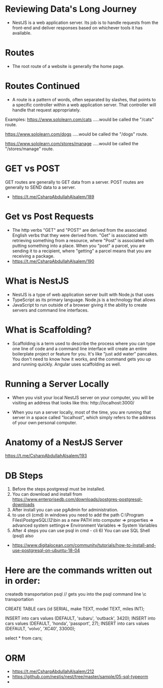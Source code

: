 # Reviewing Data's Long Journey
- NestJS is a web application server. Its job is to handle requests from the front-end and deliver responses based on whichever tools it has available.

# Routes
- The root route of a website is generally the home page.

# Routes Continued
- A route is a pattern of words, often separated by slashes, that points to a specific controller within a web application server. That controller will handle that request appropriately.

Examples:
https://www.sololearn.com/cats
…..would be called the "/cats" route.

https://www.sololearn.com/dogs
…..would be called the "/dogs" route.

https://www.sololearn.com/stores/manage
…..would be called the "/stores/manage" route.

# GET vs POST
GET routes are generally to GET data from a server.
POST routes are generally to SEND data to a server.

- https://t.me/CsharpAbdullahAlsalem/189

# Get vs Post Requests
- The http verbs "GET" and "POST" are derived from the associated English verbs that they were derived from. "Get" is associated with retrieving something from a resource, where "Post" is associated with putting something into a place. When you "post" a parcel, you are sending it to a recipient, where "getting" a parcel means that you are receiving a package.
- https://t.me/CsharpAbdullahAlsalem/190

# What is NestJS
- NestJS is a type of web application server built with Node.js that uses
- TypeScript as its primary language. Node.js is a technology that allows
- JavaScript to run outside of a browser giving it the ability to create servers and command line interfaces.

# What is Scaffolding?
- Scaffolding is a term used to describe the process where you can type one line of code and a command line interface will create an entire boilerplate project or feature for you. It's like "just add water" pancakes. You don't need to know how it works, and the command gets you up and running quickly. Angular uses scaffolding as well.

# Running a Server Locally
- When you visit your local NestJS server on your computer, you will be visiting an address that looks like this: http://localhost:3000/

- When you run a server locally, most of the time, you are running that server in a space called "localhost", which simply refers to the address of your own personal computer.


# Anatomy of a NestJS Server
https://t.me/CsharpAbdullahAlsalem/193



# DB Steps
1) Before the steps postgresql must be installed. 
2) You can download and install from https://www.enterprisedb.com/downloads/postgres-postgresql-downloads 
3) After install you can use pgAdmin for administration. 
4) to use cli (cmd) in windows you need to add the path C:\Program Files\PostgreSQL\12\bin as a new PATH into computer => properties => advanced system settings=> Environment Variables => System Variables 
5) After 4 steps you can use psql in cmd - cli 6) You can use SQL Shell (psql) also

- https://www.digitalocean.com/community/tutorials/how-to-install-and-use-postgresql-on-ubuntu-18-04



# Here are the commands written out in order:
createdb transportation 
psql // gets you into the psql command line 
\c transportation

CREATE TABLE cars 
(id SERIAL, make TEXT, model TEXT, miles INT);

INSERT into cars values 
(DEFAULT, 'subaru', 'outback', 3420);
INSERT into cars values 
(DEFAULT, 'honda', 'passport', 27);
INSERT into cars values 
(DEFAULT, 'volvo', 'XC40', 33000);

select * from cars;


# ORM
- https://t.me/CsharpAbdullahAlsalem/212
- https://github.com/nestjs/nest/tree/master/sample/05-sql-typeorm
-










